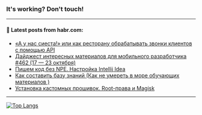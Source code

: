 ### It's working? Don't touch!

---
<!--
#### 🛠️ Technical stack:

![C++](https://img.shields.io/badge/C++-informational?logo=c%2B%2B&style=flat&logoColor=white&color=9C033A)
![Java](https://img.shields.io/badge/Java-informational?logo=java&style=flat&logoColor=white&color=007396)
![Kotlin](https://img.shields.io/badge/Kotlin-informational?logo=Kotlin&style=flat&logoColor=white&color=0095D5)
![JS](https://img.shields.io/badge/JS-informational?logo=javaScript&style=flat&logoColor=black&color=F7Df1E) <br>
![HTML5](https://img.shields.io/badge/HTML5-informational?logo=html5&style=flat&logoColor=white&color=E34F26)
![CSS3](https://img.shields.io/badge/CSS3-informational?logo=css3&style=flat&logoColor=white&color=157286)
![Sass](https://img.shields.io/badge/Saas-informational?logo=sass&style=flat&logoColor=white&color=hotpink)
![PHP](https://img.shields.io/badge/PHP-informational?logo=php&style=flat&logoColor=white&color=777BB4) <br>
![WebPAck](https://img.shields.io/badge/WebPack-informational?logo=webPack&style=flat&logoColor=white&color=FF6F00)
![Bootstrap](https://img.shields.io/badge/Bootstrap-informational?logo=Bootstrap&style=flat&logoColor=white&color=7952B3)
![MySQL](https://img.shields.io/badge/MySQL-informational?logo=MySQL&style=flat&logoColor=white&color=00f) <br>
![NodeJS](https://img.shields.io/badge/NodeJS-informational?logo=node.js&style=flat&logoColor=white&color=43853D)
![Spring](https://img.shields.io/badge/Spring-informational?logo=Spring&style=flat&logoColor=white&color=0A9EDC)
![Angular](https://img.shields.io/badge/Vue-informational?logo=vue.js&style=flat&logoColor=white&color=red)
![Git](https://img.shields.io/badge/Git-informational?logo=git&style=flat&logoColor=white&color=darkorange)

___
-->

#### 💬 Latest posts from habr.com:

<!-- BLOG-POST-LIST:START -->
- [«А у нас сиеста!» или как ресторану обрабатывать звонки клиентов с помощью API](https://habr.com/ru/post/692726/?utm_source=habrahabr&utm_medium=rss&utm_campaign=692726)
- [Дайджест интересных материалов для мобильного разработчика #462 &lpar;17 — 23 октября&rpar;](https://habr.com/ru/post/695010/?utm_source=habrahabr&utm_medium=rss&utm_campaign=695010)
- [Пишем код без NPE. Настройка Intellij Idea](https://habr.com/ru/post/695004/?utm_source=habrahabr&utm_medium=rss&utm_campaign=695004)
- [Как составить базу знаний &lpar;Как не умереть в море обучающих материалов &rpar;](https://habr.com/ru/post/695002/?utm_source=habrahabr&utm_medium=rss&utm_campaign=695002)
- [Установка кастомных прошивок. Root-права и Magisk](https://habr.com/ru/post/695000/?utm_source=habrahabr&utm_medium=rss&utm_campaign=695000)
<!-- BLOG-POST-LIST:END -->

---

[![Top Langs](https://github-readme-stats.vercel.app/api/top-langs/?username=zloylis&layout=compact&hide_border=true&theme=dracula)](https://github.com/zloylis)
